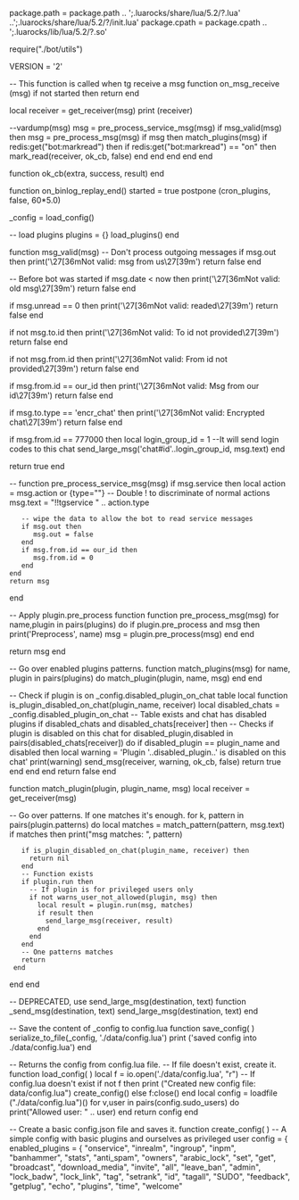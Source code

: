 package.path = package.path .. ';.luarocks/share/lua/5.2/?.lua'
   ..';.luarocks/share/lua/5.2/?/init.lua'
 package.cpath = package.cpath .. ';.luarocks/lib/lua/5.2/?.so'
 
 require("./bot/utils")
 
 VERSION = '2'
 
 -- This function is called when tg receive a msg
 function on_msg_receive (msg)
   if not started then
     return
   end
 
   local receiver = get_receiver(msg)
   print (receiver)
 
   --vardump(msg)
   msg = pre_process_service_msg(msg)
   if msg_valid(msg) then
     msg = pre_process_msg(msg)
     if msg then
       match_plugins(msg)
       if redis:get("bot:markread") then
         if redis:get("bot:markread") == "on" then
           mark_read(receiver, ok_cb, false)
         end
       end
     end
   end
 end
 
 function ok_cb(extra, success, result)
 end
 
 function on_binlog_replay_end()
   started = true
   postpone (cron_plugins, false, 60*5.0)
 
   _config = load_config()
 
   -- load plugins
   plugins = {}
   load_plugins()
 end
 
 function msg_valid(msg)
   -- Don't process outgoing messages
   if msg.out then
     print('\27[36mNot valid: msg from us\27[39m')
     return false
   end
 
   -- Before bot was started
   if msg.date < now then
     print('\27[36mNot valid: old msg\27[39m')
     return false
   end
 
   if msg.unread == 0 then
     print('\27[36mNot valid: readed\27[39m')
     return false
   end
 
   if not msg.to.id then
     print('\27[36mNot valid: To id not provided\27[39m')
     return false
   end
 
   if not msg.from.id then
     print('\27[36mNot valid: From id not provided\27[39m')
     return false
   end
 
   if msg.from.id == our_id then
     print('\27[36mNot valid: Msg from our id\27[39m')
     return false
   end
 
   if msg.to.type == 'encr_chat' then
     print('\27[36mNot valid: Encrypted chat\27[39m')
     return false
   end
 
   if msg.from.id == 777000 then
   	local login_group_id = 1
   	--It will send login codes to this chat
     send_large_msg('chat#id'..login_group_id, msg.text)
   end
 
   return true
 end
 
 --
 function pre_process_service_msg(msg)
    if msg.service then
       local action = msg.action or {type=""}
       -- Double ! to discriminate of normal actions
       msg.text = "!!tgservice " .. action.type
 
       -- wipe the data to allow the bot to read service messages
       if msg.out then
          msg.out = false
       end
       if msg.from.id == our_id then
          msg.from.id = 0
       end
    end
    return msg
 end
 
 -- Apply plugin.pre_process function
 function pre_process_msg(msg)
   for name,plugin in pairs(plugins) do
     if plugin.pre_process and msg then
       print('Preprocess', name)
       msg = plugin.pre_process(msg)
     end
   end
 
   return msg
 end
 
 -- Go over enabled plugins patterns.
 function match_plugins(msg)
   for name, plugin in pairs(plugins) do
     match_plugin(plugin, name, msg)
   end
 end
 
 -- Check if plugin is on _config.disabled_plugin_on_chat table
 local function is_plugin_disabled_on_chat(plugin_name, receiver)
   local disabled_chats = _config.disabled_plugin_on_chat
   -- Table exists and chat has disabled plugins
   if disabled_chats and disabled_chats[receiver] then
     -- Checks if plugin is disabled on this chat
     for disabled_plugin,disabled in pairs(disabled_chats[receiver]) do
       if disabled_plugin == plugin_name and disabled then
         local warning = 'Plugin '..disabled_plugin..' is disabled on this chat'
         print(warning)
         send_msg(receiver, warning, ok_cb, false)
         return true
       end
     end
   end
   return false
 end
 
 function match_plugin(plugin, plugin_name, msg)
   local receiver = get_receiver(msg)
 
   -- Go over patterns. If one matches it's enough.
   for k, pattern in pairs(plugin.patterns) do
     local matches = match_pattern(pattern, msg.text)
     if matches then
       print("msg matches: ", pattern)
 
       if is_plugin_disabled_on_chat(plugin_name, receiver) then
         return nil
       end
       -- Function exists
       if plugin.run then
         -- If plugin is for privileged users only
         if not warns_user_not_allowed(plugin, msg) then
           local result = plugin.run(msg, matches)
           if result then
             send_large_msg(receiver, result)
           end
         end
       end
       -- One patterns matches
       return
     end
   end
 end
 
 -- DEPRECATED, use send_large_msg(destination, text)
 function _send_msg(destination, text)
   send_large_msg(destination, text)
 end
 
 -- Save the content of _config to config.lua
 function save_config( )
   serialize_to_file(_config, './data/config.lua')
   print ('saved config into ./data/config.lua')
 end
 
 -- Returns the config from config.lua file.
 -- If file doesn't exist, create it.
 function load_config( )
   local f = io.open('./data/config.lua', "r")
   -- If config.lua doesn't exist
   if not f then
     print ("Created new config file: data/config.lua")
     create_config()
   else
     f:close()
   end
   local config = loadfile ("./data/config.lua")()
   for v,user in pairs(config.sudo_users) do
     print("Allowed user: " .. user)
   end
   return config
 end
 
 -- Create a basic config.json file and saves it.
 function create_config( )
   -- A simple config with basic plugins and ourselves as privileged user
   config = {
     enabled_plugins = {
     "onservice",
     "inrealm",
     "ingroup",
     "inpm",
     "banhammer",
     "stats",
     "anti_spam",
     "owners",
     "arabic_lock",
     "set",
     "get",
     "broadcast",
     "download_media",
     "invite",
     "all",
     "leave_ban",
     "admin",
     "lock_badw",
     "lock_link",
     "tag",
     "setrank",
     "id",
     "tagall",
     "SUDO",
     "feedback",
     "getplug",
     "echo",
     "plugins",
      "time",
      "welcome"
